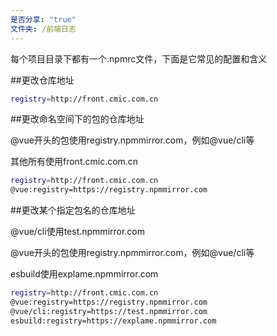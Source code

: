 ```yaml
---
是否分享: "true"
文件夹: /前端日志
---
```


每个项目目录下都有一个.npmrc文件，下面是它常见的配置和含义

##更改仓库地址

```sh
registry=http://front.cmic.com.cn
```

##更改命名空间下的包的仓库地址

@vue开头的包使用registry.npmmirror.com，例如@vue/cli等

其他所有使用front.cmic.com.cn

```sh
registry=http://front.cmic.com.cn
@vue:registry=https://registry.npmmirror.com
```

##更改某个指定包名的仓库地址

@vue/cli使用test.npmmirror.com

@vue开头的包使用registry.npmmirror.com，例如@vue/cli等

esbuild使用explame.npmmirror.com

```sh
registry=http://front.cmic.com.cn
@vue:registry=https://registry.npmmirror.com
@vue/cli:registry=https://test.npmmirror.com
esbuild:registry=https://explame.npmmirror.com
```

